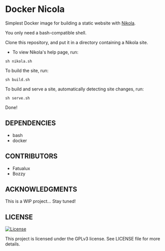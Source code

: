 # Docker Nicola

Simplest Docker image for building a static website with [Nikola](https://github.com/getnikola/nikola).

You only need a bash-compatible shell.

Clone this repository, and put it in a directory containing a Nikola site.

- To view Nikola's help page, run:
```
sh nikola.sh
```

To build the site, run:
```
sh build.sh

```

To build and serve a site, automatically detecting site changes, run:
```
sh serve.sh
```

Done!

## DEPENDENCIES

- bash
- docker

## CONTRIBUTORS

- Fatualux
- Bozzy

## ACKNOWLEDGMENTS

This is a WIP project... Stay tuned!


## LICENSE

[![License](https://img.shields.io/badge/License-GPL%20v3-blue.svg)](http://www.gnu.org/licenses/gpl-3.0)

This project is licensed under the GPLv3 license.
See LICENSE file for more details.
